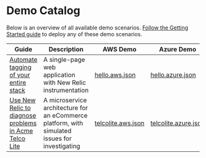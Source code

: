 # Demo Catalog

Below is an overview of all available demo scenarios.
[Follow the Getting Started guide](../GETTING_STARTED.md) to deploy any of these demo scenarios.

| Guide | Description | AWS Demo | Azure Demo | GCP Demo |
|---|---|---|---|---|
| [Automate tagging of your entire stack](https://developer.newrelic.com/automate-workflows/automated-tagging) | A single-page web application with New Relic instrumentation | [hello.aws.json](hello.aws.json) | [hello.azure.json](hello.azure.json) | [hello.gcp.json](hello.gcp.json) |
| [Use New Relic to diagnose problems in Acme Telco Lite](https://developer.newrelic.com/automate-workflows/diagnose-problems) | A microservice architecture for an eCommerce platform, with simulated issues for investigating | [telcolite.aws.json](telcolite.aws.json) | [telcolite.azure.json](telcolite.azure.json) | [telcolite.gcp.json](telcolite.gcp.json) |

